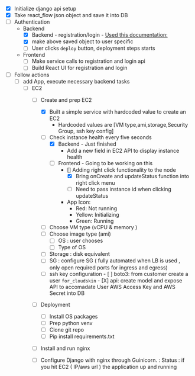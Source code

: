 
- [X] Initialize django api setup
- [X] Take react_flow json object and save it into DB
- [ ] Authentication
  - Backend
    - [X] Backend - registration/login - [Used this documentation:](https://medium.com/django-rest/django-rest-framework-login-and-register-user-fd91cf6029d5)
    - [X] make above saved object to user specific
    - [ ] User clicks `deploy` button, deployment steps starts
  - Frontend
    - [ ] Make service calls to registration and login api
    - [ ] Build React UI for registration and login
- [ ] Follow actions
  - [ ] add App, execute necessary backend tasks 
    - [ ]   EC2
        - [ ] Create and prep EC2
            - [X] Built a simple service with hardcoded value to create an EC2
              - Hardcoded values are [VM type,ami,storage,Security Group, ssh key config]
            - [ ] Check instance health every five seconds
              - [X] Backend - Just finished
                - Add a new field in EC2 API to display instance health
              - [ ] Frontend - Going to be working on this
                - [] Adding right click functionality to the node
                  - [X] Bring onCreate and updateStatus function into right click menu
                  - [ ] Need to pass instance id when clicking updateStatus
                - App Icon:
                  - Red: Not running
                  - Yellow: Initializing
                  - Green: Running
            - [ ]  Choose VM type (vCPU & memory )
            - [ ]  Choose image type (ami) 
                - [ ]  OS : user chooses
                - [ ]  Type of OS
            - [ ]  Storage : disk equivalent 
            - [ ]  SG : configure SG ( fully automated when LB is used , only open required ports for ingress and egress)
            - [ ]   ssh key configuration
              - [ ] boto3: from customer create a user `for_cloudskin`
              - [X] api: create model and expose API to accomadate User AWS Access Key and AWS  Secret into DB
          
        - [ ]  Deployment
            - [ ]  Install OS packages
            - [ ]  Prep python venv
            - [ ]  Clone git repo
            - [ ]  Pip install requirements.txt
        - [ ]  Install and run nginx
        - [ ]  Configure Django with nginx through Guinicorn.     : Status : if you hit EC2 ( IP/aws url ) the application up and running


